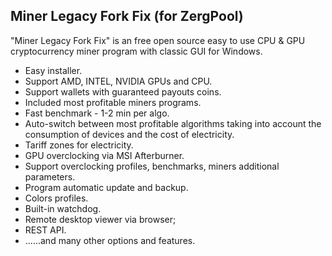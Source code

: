 ## Miner Legacy Fork Fix (for ZergPool)

"Miner Legacy Fork Fix" is an free open source easy to use CPU & GPU cryptocurrency miner program with classic GUI for Windows. 
- Easy installer.
- Support AMD, INTEL, NVIDIA GPUs and CPU.
- Support wallets with guaranteed payouts coins.
- Included most profitable miners programs.
- Fast benchmark - 1-2 min per algo.
- Auto-switch between most profitable algorithms taking into account the consumption of devices and the cost of electricity.
- Tariff zones for electricity.
- GPU overclocking via MSI Afterburner.
- Support overclocking profiles, benchmarks, miners additional parameters.
- Program automatic update and backup.
- Colors profiles.
- Built-in watchdog.
- Remote desktop viewer via browser;
- REST API.
- ......and many other options and features.
